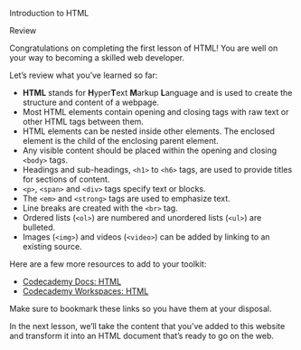 Introduction to HTML

Review

Congratulations on completing the first lesson of HTML! You are well on your way to becoming a skilled web developer.

Let’s review what you’ve learned so far:

*   **HTML** stands for **H**yper**T**ext **M**arkup **L**anguage and is used to create the structure and content of a webpage.
*   Most HTML elements contain opening and closing tags with raw text or other HTML tags between them.
*   HTML elements can be nested inside other elements. The enclosed element is the child of the enclosing parent element.
*   Any visible content should be placed within the opening and closing `<body>` tags.
*   Headings and sub-headings, `<h1>` to `<h6>` tags, are used to provide titles for sections of content.
*   `<p>`, `<span>` and `<div>` tags specify text or blocks.
*   The `<em>` and `<strong>` tags are used to emphasize text.
*   Line breaks are created with the `<br>` tag.
*   Ordered lists (`<ol>`) are numbered and unordered lists (`<ul>`) are bulleted.
*   Images (`<img>`) and videos (`<video>`) can be added by linking to an existing source.

Here are a few more resources to add to your toolkit:

*   [Codecademy Docs: HTML](https://www.codecademy.com/resources/docs/html)
*   [Codecademy Workspaces: HTML](https://www.codecademy.com/workspaces/new)

Make sure to bookmark these links so you have them at your disposal.

In the next lesson, we’ll take the content that you’ve added to this website and transform it into an HTML document that’s ready to go on the web.